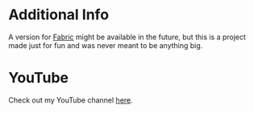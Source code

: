 # Additional Info

A version for [Fabric](https://fabricmc.net/) might be available in the future, but this is a project made just for fun and was never meant to be anything big.

# YouTube

Check out my YouTube channel [here](https://www.youtube.com/channel/UCp4MTKDx9wSJd0BrzSwgHzQ).
